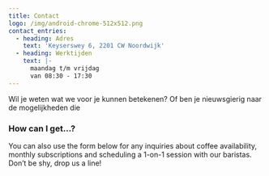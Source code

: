 ```yaml
---
title: Contact
logo: /img/android-chrome-512x512.png
contact_entries:
  - heading: Adres
    text: 'Keyserswey 6, 2201 CW Noordwijk'
  - heading: Werktijden
    text: |-
      maandag t/m vrijdag 
      van 08:30 - 17:30
---
```


Wil je weten wat we voor je kunnen betekenen? Of ben je nieuwsgierig naar de mogelijkheden die 

<h3 class="f4 b lh-title mb2">How can I get…?</h3>

You can also use the form below for any inquiries about coffee
availability, monthly subscriptions and scheduling a 1-on-1 session
with our baristas. Don’t be shy, drop us a line!
